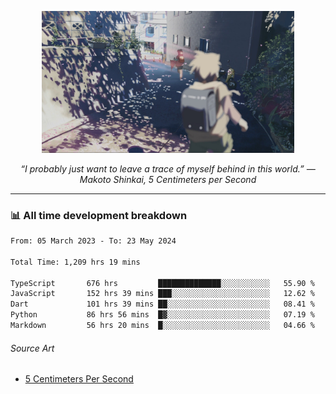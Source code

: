<p align="center"><img src="asset/header.jpg" width="80%"/></p>
<p align="center"><i>“I probably just want to leave a trace of myself behind in this world.” ― Makoto Shinkai, 5 Centimeters per Second</i></p>

---
<!--
<details>
  <summary>📃 My Resume</summary>

### Education

- 📖 **Computer Science**\
📆 10/2021 - present\
📍 **Thang Long University** - Hoang Mai, Hanoi, Vietnam

### Experience

<img align="right" src="https://img.shields.io/badge/Figma-F24E1E?style=flat&logo=figma&logoColor=white"/>
<img align="right" src="https://img.shields.io/badge/node.js-6DA55F?style=flat&logo=node.js&logoColor=white"/>
<img align="right" src="https://img.shields.io/badge/Next.js-black?style=flat&logo=next.js&logoColor=white"/>
<img align="right" src="https://img.shields.io/badge/TypeScript-007ACC?style=flat&logo=typescript&logoColor=white"/>


- 👨‍💻 **Frontend Web Intern**\
📆 07/2023 - present\
📍 **MQ ICT Solutions** - Hoang Mai, Hanoi, Vietnam
</details> 
-->

### 📊 All time development breakdown

<!--START_SECTION:waka-->

```txt
From: 05 March 2023 - To: 23 May 2024

Total Time: 1,209 hrs 19 mins

TypeScript       676 hrs         ██████████████░░░░░░░░░░░   55.90 %
JavaScript       152 hrs 39 mins ███░░░░░░░░░░░░░░░░░░░░░░   12.62 %
Dart             101 hrs 39 mins ██░░░░░░░░░░░░░░░░░░░░░░░   08.41 %
Python           86 hrs 56 mins  █▓░░░░░░░░░░░░░░░░░░░░░░░   07.19 %
Markdown         56 hrs 20 mins  █░░░░░░░░░░░░░░░░░░░░░░░░   04.66 %
```

<!--END_SECTION:waka-->

###### Source Art

-  [5 Centimeters Per Second](https://wallhaven.cc/w/nrowq1)

